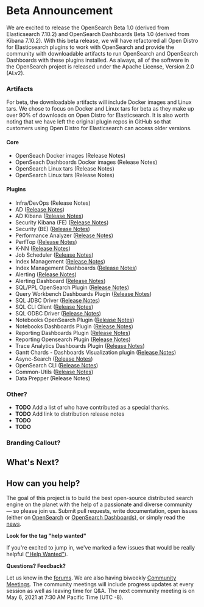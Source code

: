 # Beta Announcement

We are excited to release the OpenSearch Beta 1.0 (derived from Elasticsearch 7.10.2) and OpenSearch Dashboards Beta 1.0 (derived from Kibana 7.10.2). With this beta release, we will have refactored all Open Distro for Elasticsearch plugins to work with OpenSearch and provide the community with downloadable artifacts to run OpenSearch and OpenSearch Dashboards with these plugins installed. As always, all of the software in the OpenSearch project is released under the Apache License, Version 2.0 (ALv2).


### Artifacts
For beta, the downloadable artifacts will include Docker images and Linux tars. We chose to focus on Docker and Linux tars for beta as they make up over 90% of downloads on Open Distro for Elasticsearch. It is also worth noting that we have left the original plugin repos in GitHub so that customers using Open Distro for Elasticsearch can access older versions.
#### Core
- OpenSeach Docker images (Release Notes)
- OpenSeach Dashboards Docker images (Release Notes)
- OpenSearch Linux tars (Release Notes)
- OpenSearch Linux tars (Release Notes)
#### Plugins
- Infra/DevOps (Release Notes)
- AD ([Release Notes](https://github.com/opensearch-project/anomaly-detection/blob/main/release-notes/opensearch-anomaly-detection.release-notes-1.0.0.0-beta1.md))
- AD Kibana ([Release Notes](https://github.com/opensearch-project/anomaly-detection-dashboards-plugin/blob/main/release-notes/opensearch-anomaly-detection-dashboards.release-notes-1.0.0.0-beta1.md))
- Security Kibana (FE) ([Release Notes](https://github.com/opensearch-project/security-dashboards-plugin/blob/main/release-notes/opensearch-security-dashboards-plugin.release-notes-1.0.0.0-beta1.md))
- Security (BE) ([Release Notes](https://github.com/opensearch-project/security/blob/main/release-notes/opensearch-security.release-notes-1.0.0.0-beta1.md))
- Performance Analyzer ([Release Notes](https://github.com/opensearch-project/performance-analyzer/blob/main/release-notes/opensearch-performance-analyzer.release-notes-1.0.0.0-beta1.md))
- PerfTop ([Release Notes](https://github.com/opensearch-project/perftop/blob/main/release-notes/opensearch-perftop.release-notes-1.0.0.0-beta1.md))
- K-NN ([Release Notes](https://github.com/opensearch-project/k-NN/blob/main/release-notes/opensearch-knn.release-notes-1.0.0.0-beta1.md))
- Job Scheduler ([Release Notes](https://github.com/opensearch-project/job-scheduler/blob/main/release-notes/opensearch.job-scheduler.release-notes-1.0.0.0-beta1.md ))
- Index Management ([Release Notes](https://github.com/opensearch-project/index-management/blob/main/release-notes/opensearch-index-management.release-notes-1.0.0.0-beta1.md))
- Index Management Dashboards ([Release Notes](https://github.com/opensearch-project/index-management-dashboards-plugin/blob/main/release-notes/opensearch-index-management-dashboards-plugin.release-notes-1.0.0.0-beta1.md))
- Alerting ([Release Notes](https://github.com/opensearch-project/alerting/blob/main/release-notes/opensearch-alerting.release-notes-1.0.0.0-beta1.md))
- Alerting Dashboard ([Release Notes](https://github.com/opensearch-project/alerting-dashboards-plugin/blob/main/release-notes/opensearch-alerting-dashboards-plugin.release-notes-1.0.0.0-beta1.md))
- SQL/PPL OpenSearch Plugin ([Release Notes](https://github.com/opensearch-project/sql/blob/main/release-notes/opensearch-sql.release-notes-1.0.0.0-beta1.md
))
- Query Workbench Dashboards Plugin ([Release Notes](https://github.com/opensearch-project/sql/blob/main/release-notes/opensearch-sql.release-notes-1.0.0.0-beta1.md
))
- SQL JDBC Driver ([Release Notes](https://github.com/opensearch-project/sql/blob/main/release-notes/opensearch-sql.release-notes-1.0.0.0-beta1.md
))
- SQL CLI Client ([Release Notes](https://github.com/opensearch-project/sql/blob/main/release-notes/opensearch-sql.release-notes-1.0.0.0-beta1.md
))
- SQL ODBC Driver ([Release Notes](https://github.com/opensearch-project/sql/blob/main/release-notes/opensearch-sql.release-notes-1.0.0.0-beta1.md
))
- Notebooks OpenSearch Plugin ([Release Notes](https://github.com/opensearch-project/dashboards-notebooks/blob/main/release-notes/opensearch-dashboards-notebooks.release-notes-1.0.0.0-beta1.md))
- Notebooks Dashboards Plugin ([Release Notes](https://github.com/opensearch-project/dashboards-notebooks/blob/main/release-notes/opensearch-dashboards-notebooks.release-notes-1.0.0.0-beta1.md))
- Reporting Dashboards Plugin ([Release Notes](https://github.com/opensearch-project/dashboards-reports/blob/main/release-notes/opensearch-dashboards-reports.release-notes-1.0.0.0-beta1.md
))
- Reporting Opensearch Plugin ([Release Notes](https://github.com/opensearch-project/dashboards-reports/blob/main/release-notes/opensearch-dashboards-reports.release-notes-1.0.0.0-beta1.md
))
- Trace Analytics Dashboards Plugin ([Release Notes](https://github.com/opensearch-project/trace-analytics/blob/main/release-notes/opensearch-trace-analytics.release-notes-1.0.0.0-beta1.md))
- Gantt Chards - Dashboards Visualization plugin ([Release Notes](https://github.com/opensearch-project/dashboards-visualizations/blob/main/release-notes/opensearch-dashboards-visualizations.release-notes-1.0.0.0-beta1.md))
- Async-Search ([Release Notes](https://github.com/opensearch-project/asynchronous-search/blob/main/release-notes/opensearch-asynchronous-search.release-notes-1.0.0.0-beta1.md))
- OpenSearch CLI ([Release Notes](https://github.com/opensearch-project/opensearch-cli/blob/main/release-notes/opensearch-cli.release-notes.1.0.0-beta1.md))
- Common-Utils ([Release Notes](https://github.com/opensearch-project/common-utils/blob/main/release-notes/opensearch-common-utils.release-notes-1.0.0.0-beta1.md))
- Data Prepper (Release Notes)

### Other?

- **TODO** Add a list of who have contributed as a special thanks.  
- **TODO** Add link to distribution release notes
- **TODO** 
- **TODO**


### Branding Callout?


## What's Next?


## How can you help?
The goal of this project is to build the best open-source distributed search engine on the planet with the help of a passionate and diverse community — so please join us. Submit pull requests, write documentation, open issues (either on [OpenSearch](https://github.com/opensearch-project/OpenSearch/issues) or [OpenSearch Dashboards](https://github.com/opensearch-project/OpenSearch-Dashboards)), or simply read the [news](https://opensearch.org/blog/).

**Look for the tag "help wanted"**

If you're excited to jump in, we've marked a few issues that would be really helpful (["Help Wanted"](https://github.com/opensearch-project/OpenSearch/issues?q=is%3Aissue+is%3Aopen+label%3A%22help+wanted%22)).

**Questions? Feedback?**

Let us know in the [forums](https://discuss.opendistrocommunity.dev/). We are also having biweekly [Community Meetings](https://www.meetup.com/Open-Distro-for-Elasticsearch-Meetup-Group/). The community meetings will include progress updates at every session as well as leaving time for Q&A. The next community meeting is on May 6, 2021 at 7:30 AM Pacific Time (UTC -8).
